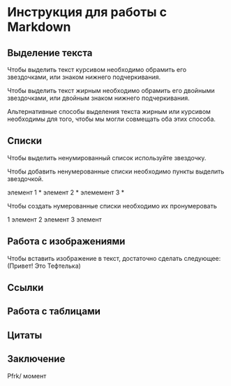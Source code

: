# Инструкция для работы с Markdown

## Выделение текста  

Чтобы выделить текст курсивом необходимо обрамить его звездочками, или знаком нижнего подчеркивания.

Чтобы выделить текст жирным необходимо обрамить его двойными звездочками, или  двойным знаком нижнего подчеркивания.

Альтернативные способы выделения текста жирным или курсивом необходимы для того, чтобы мы могли совмещать оба этих способа.

## Списки
Чтобы выделить ненумированный список используйте звездочку.

Чтобы добавить ненумерованные списки необходимо пункты выделить звездочкой.

элемент 1 *
элемент 2 *
элемемент 3 *

Чтобы создать нумерованные списки необходимо их пронумеровать 

1 элемент 
2 элемент 
3 элемент 
## Работа с изображениями 

Чтобы вставить изображение в текст, достаточно сделать следующее:  (Привет! Это Тефтелька)



## Ссылки 

##  Работа с таблицами 

## Цитаты

## Заключение 
 Pfrk/ момент
